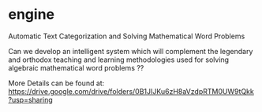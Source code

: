 # engine

Automatic Text Categorization and Solving Mathematical Word Problems

Can we develop an intelligent system which will complement the legendary and orthodox teaching and learning methodologies used for solving algebraic mathematical word problems ??


More Details can be found at: https://drive.google.com/drive/folders/0B1JIJKu6zH8aVzdpRTM0UW9tQkk?usp=sharing
